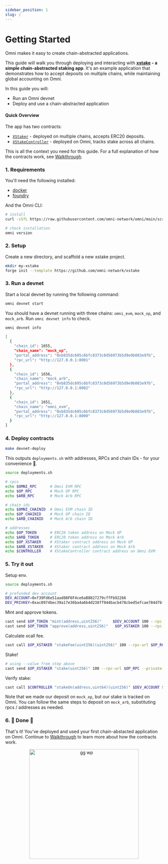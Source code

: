 ```yaml
---
sidebar_position: 1
slug: /
---
```


# Getting Started

Omni makes it easy to create chain-abstracted applications.


This guide will walk you through deploying and interacting with
**[xstake](https://github.com/omni-network/xstake) - a simple chain-abstracted staking
app**. It's an example application that demonstrates how to accept deposits on multiple chains, while maintaining global accounting on Omni.

In this guide you will:

- Run an Omni devnet
- Deploy and use a chain-abstracted application

#### Quick Overview

The app has two contracts:

- [`XStaker`](https://github.com/omni-network/xstake/blob/ad4cbb/src/XStaker.sol) - deployed on multiple chains, accepts ERC20 deposits.
- [`XStakeController`](https://github.com/omni-network/xstake/blob/ad4cbb/src/XStakeController.sol) - deployed on Omni, tracks stake across all chains.

This is all the context you need for this guide. For a full explanation of how the contracts work, see [Walkthrough](/build/walkthrough).

### 1. Requirements

You'll need the following installed:

- [docker](https://docs.docker.com/get-started/get-docker/)
- [foundry](https://book.getfoundry.sh/getting-started/installation)


And the Omni CLI:


```bash
# install
curl -sSfL https://raw.githubusercontent.com/omni-network/omni/main/scripts/install_omni_cli.sh | sh -s

# check installation
omni version
```


### 2. Setup


Create a new directory, and scaffold a new xstake project.

```bash
mkdir my-xstake
forge init --template https://github.com/omni-network/xstake
```


### 3. Run a devnet

Start a local devnet by running the following command:

```bash
omni devnet start

```

You should have a devnet running with three chains: `omni_evm`, `mock_op`, and `mock_arb`. Run `omni devnet info` to check.

```bash
omni devnet info

[
  {
    "chain_id": 1655,
    "chain_name": "mock_op",
    "portal_address": "0xb835dc695c6bfc8373c0d56973b5d9e9b083e97b",
    "rpc_url": "http://127.0.0.1:8001"
  },
  {
    "chain_id": 1656,
    "chain_name": "mock_arb",
    "portal_address": "0xb835dc695c6bfc8373c0d56973b5d9e9b083e97b",
    "rpc_url": "http://127.0.0.1:8002"
  },
  {
    "chain_id": 1651,
    "chain_name": "omni_evm",
    "portal_address": "0xb835dc695c6bfc8373c0d56973b5d9e9b083e97b",
    "rpc_url": "http://127.0.0.1:8000"
  }
]

```


### 4. Deploy contracts


```bash
make devnet-deploy
```

This outputs `deployments.sh` with addresses, RPCs and chain IDs - for your convenience :handshake:.

```bash
source deployments.sh

# rpcs
echo $OMNI_RPC      # Omni EVM RPC
echo $OP_RPC        # Mock OP RPC
echo $ARB_RPC       # Mock Arb RPC

# chain ids
echo $OMNI_CHAINID  # Omni EVM chain ID
echo $OP_CHAINID    # Mock OP chain ID
echo $ARB_CHAINID   # Mock Arb chain ID

# addresses
echo $OP_TOKEN      # ERC20 token address on Mock OP
echo $ARB_TOKEN     # ERC20 token address on Mock Arb
echo $OP_XSTAKER    # XStaker contract address on Mock OP
echo $ARB_XSTAKER   # XStaker contract address on Mock Arb
echo $CONTROLLER    # XStakeController contract address on Omni EVM
```

### 5. Try it out

Setup env.
```bash
source deployments.sh

# prefunded dev account
DEV_ACCOUNT=0xf39Fd6e51aad88F6F4ce6aB8827279cffFb92266
DEV_PRIVKEY=0xac0974bec39a17e36ba4a6b4d238ff944bacb478cbed5efcae784d7bf4f2ff80
```

Mint and approve tokens.
```bash
cast send $OP_TOKEN "mint(address,uint256)"     $DEV_ACCOUNT 100 --rpc-url $OP_RPC --private-key $DEV_PRIVKEY
cast send $OP_TOKEN "approve(address,uint256)"   $OP_XSTAKER 100 --rpc-url $OP_RPC --private-key $DEV_PRIVKEY
```

Calculate xcall fee.
```bash
cast call $OP_XSTAKER "stakeFee(uint256)(uint256)" 100 --rpc-url $OP_RCP
```


Stake!
```bash
# using --value from step above
cast send $OP_XSTAKER "stake(uint256)" 100 --rpc-url $OP_RPC --private-key $DEV_PRIVKEY --value 500000000
```

Verify stake:
```bash
cast call $CONTROLLER "stakeOn(address,uint64)(uint256)" $DEV_ACCOUNT $OP_CHAINID --rpc-url $OMNI_RPC
```

Note that we made our deposit on `mock_op`, but our stake is tracked on Omni. You can follow the same steps to deposit on `mock_arb`, substituting rpcs / addresses as needed.


### 6. 🎉 Done 🎉

That's it! You've deployed and used your first chain-abstacted application on Omni. Continue to [Walkthrough](/build/walkthrough) to learn more about how the contracts work.

<figure align="center">
    <img src="/img/cat.png" alt="gg wp" width="350" height="350" />
    <figcaption></figcaption>
</figure>
